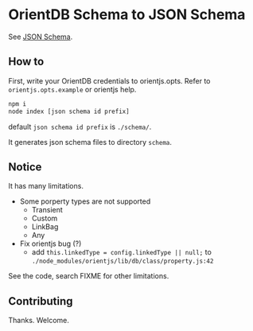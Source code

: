 # OrientDB Schema to JSON Schema

See [JSON Schema](http://json-schema.org/).

## How to

First, write your OrientDB credentials to orientjs.opts.
Refer to `orientjs.opts.example` or orientjs help.

```sh
npm i
node index [json schema id prefix]
```

default `json schema id prefix` is `./schema/`.

It generates json schema files to directory `schema`.

## Notice

It has many limitations.

* Some porperty types are not supported
  * Transient
  * Custom
  * LinkBag
  * Any
* Fix orientjs bug (?)
  * add `this.linkedType = config.linkedType || null;` to `./node_modules/orientjs/lib/db/class/property.js:42`

See the code, search FIXME for other limitations.

## Contributing

Thanks. Welcome.
